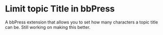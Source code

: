 # Limit topic Title in bbPress
A bbPress extension that allows you to set how many characters a topic title can be. Still working on making this better.
